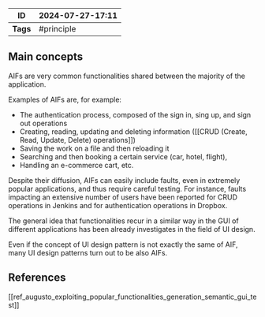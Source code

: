 
| ID       | 2024-07-27-17:11 |
| -------- | ---------------- |
| **Tags** | #principle       |
## Main concepts

AIFs are very common functionalities shared between the majority of the application.

Examples of AIFs are, for example:
- The authentication process, composed of the sign in, sing up, and sign out operations
- Creating, reading, updating and deleting information ([[CRUD (Create, Read, Update, Delete) operations]])
- Saving the work on a file and then reloading it
- Searching and then booking a certain service (car, hotel, flight),
- Handling an e-commerce cart, etc.

Despite their diffusion, AIFs can easily include faults, even in extremely popular applications, and thus require careful testing. For instance, faults impacting an extensive number of users have been reported for CRUD operations in Jenkins and for authentication operations in Dropbox.

The general idea that functionalities recur in a similar way in the GUI of different applications has been already investigates in the field of UI design. 

Even if the concept of UI design pattern is not exactly the same of AIF, many UI design patterns turn out to be also AIFs. 
## References
[[ref_augusto_exploiting_popular_functionalities_generation_semantic_gui_test]]


